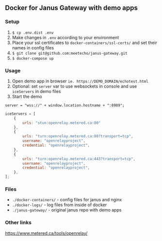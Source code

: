 ## Docker for Janus Gateway with demo apps

### Setup
1. ```$ cp .env.dist .env```
2. Make changes in `.env` according to your environment
3. Place your ssl certificates to `docker-containers/ssl-certs/` and set their names in config files
4. ```$ git clone git@github.com:meetecho/janus-gateway.git```
5. ```$ docker-compose up```


### Usage
1. Open demo app in browser `ie. https://DEMO_DOMAIN/echotest.html`
2. Optional: set `server` var to use websockets in console and use `iceServers` in demo files
3. Start the demo

`server = "wss://" + window.location.hostname + ":8989";`

```js
iceServers = [
    {
        urls: "stun:openrelay.metered.ca:80"
    },
    {
        urls: "turn:openrelay.metered.ca:80?transport=tcp",
        username: "openrelayproject",
        credential: "openrelayproject",
    },
    {
        urls: "turn:openrelay.metered.ca:443?transport=tcp",
        username: "openrelayproject",
        credential: "openrelayproject",
    },
];
```


### Files

- `./docker-containers/` - config files for janus and nginx 
- `./docker-logs/` - log files from inside of docker 
- `./janus-gateway/` - original janus repo with demo apps


### Other links

https://www.metered.ca/tools/openrelay/
